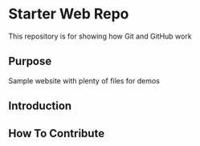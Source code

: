 # Starter Web Repo

This repository is for showing how Git and GitHub work

## Purpose

Sample website with plenty of files for demos

## Introduction

## How To Contribute
